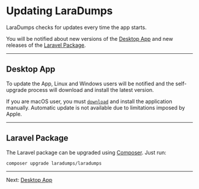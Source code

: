 # Updating LaraDumps

LaraDumps checks for updates every time the app starts.

You will be notified about new versions of the [Desktop App](laravel/get-started/installation?id=desktop-app) and new releases of the [Laravel Package](laravel/get-started/installation?id=laravel-package).

---

## Desktop App

To update the App, Linux and Windows users will be notified and the self-upgrade process will download and install the latest version.

<!--LaraDumpsVersion-->
If you are macOS user, you must [`download`](https://github.com/laradumps/app/releases/download/v1.7.0/LaraDumps-1.7.0.dmg) and install the application manually. Automatic update is not available due to limitations imposed by Apple.
<!--EndOfLaraDumpsVersion-->

---

## Laravel Package

The Laravel package can be upgraded using [Composer](https://getcomposer.org). Just run:

```shell
composer upgrade laradumps/laradumps
```

---

Next: [Desktop App](laravel/get-started/desktop-app.md "Desktop App")
